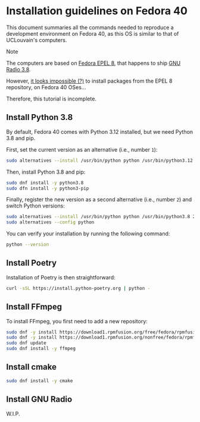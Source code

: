 # Installation guidelines on Fedora 40

This document summaries all the commands needed to reproduce a development environment on Fedora 40,
as this OS is similar to that of UCLouvain's computers.

> [!NOTE]
> The computers are based on [Fedora EPEL 8](https://docs.fedoraproject.org/en-US/epel/getting-started/),
> that happens to ship [GNU Radio 3.8](https://packages.fedoraproject.org/pkgs/gnuradio/gnuradio/epel-8.html).
> 
> However, [it looks impossible (?)](https://stackoverflow.com/a/57317248/14968272)
> to install packages from the EPEL 8 repository, on Fedora 40 OSes...
> 
> Therefore, this tutorial is incomplete.

## Install Python 3.8

By default, Fedora 40 comes with Python 3.12 installed, but we need Python 3.8 and pip.

First, set the current version as an alternative (i.e., number `1`):

```bash
sudo alternatives --install /usr/bin/python python /usr/bin/python3.12 1
```

Then, install Python 3.8 and pip:

```bash
sudo dnf install -y python3.8
sudo dfn install -y python3-pip
```
Finally, register the new version as a second alternative (i.e., number `2`) and
switch Python versions:

```bash
sudo alternatives --install /usr/bin/python python /usr/bin/python3.8 2
sudo alternatives --config python
```

You can verify your installation by running the following command:

```bash
python --version
```

## Install Poetry

Installation of Poetry is then straightforward:

```bash
curl -sSL https://install.python-poetry.org | python -
```

## Install FFmpeg

To install FFmpeg, you first need to add a new repository:

```bash
sudo dnf -y install https://download1.rpmfusion.org/free/fedora/rpmfusion-free-release-$(rpm -E %fedora).noarch.rpm
sudo dnf -y install https://download1.rpmfusion.org/nonfree/fedora/rpmfusion-nonfree-release-$(rpm -E %fedora).noarch.rpm
sudo dnf update
sudo dnf install -y ffmpeg
```

## Install cmake

```bash
sudo dnf install -y cmake
```

## Install GNU Radio

W.I.P.
